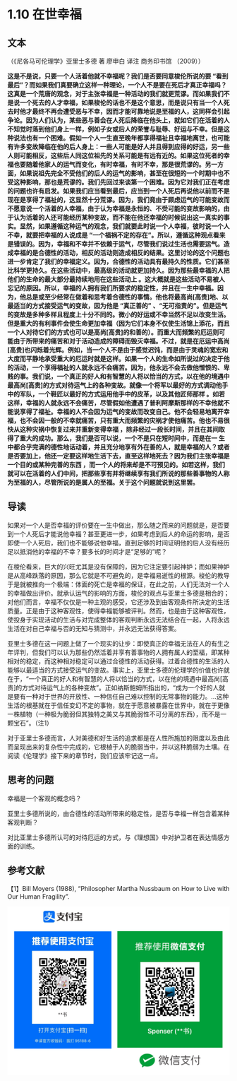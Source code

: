 # 1.10 在世幸福

## 文本

（《尼各马可伦理学》亚里士多德 著 廖申白 译注 商务印书馆 （2009））

**这是不是说，只要一个人活着他就不幸福呢？我们是否要同意梭伦所说的要 “看到最后”？而如果我们真要确立这样一种理论，一个人不是要在死后才真正幸福吗？这真是一个荒唐的观念，对于主张幸福是一种活动的我们就更荒谬。而如果我们不是说一个死去的人才幸福，如果梭伦的话也不是这个意思，而是说只有当一个人死去时他才最终不再会遭受恶与不幸，因而才能可靠地说是至福的人，这同样会引起争论。因为人们认为，某些恶与善会在人死后降临在他头上，就如它们在活着的人不知觉时落到他们身上一样，例如子女或后人的荣誉与耻辱、好运与不幸。但是这种说法也有一个困难。假如一个人一生直至晚年都享得福祉且幸福地离世，也可能有许多变故降临在他的后人身上：一些人可能是好人并且得到应得的好运，另一些人则可能相反，这些后人同这位祖先的关系可能是有远有近的。如果这位死者的幸福也要随着他家人的运气而变化，有时幸福，有时不幸，那是很荒谬的。另一方面，如果说祖先完全不受他们的后人的运气的影响，甚至在很短的一个时期中也不受这种影响，那也是荒谬的。我们先回过来谈第一个困难。因为它对我们正在考虑的问题也许有启发。如果我们应当看到最后，应当到一个人死后再说他以前而不是现在是享得了福祉的，这显然十分荒谬。因为，我们竟由于顾虑运气的可能变故而不愿意说一个活着的人幸福，由于认为幸福是永恒的、不受可能的变故影响的，由于认为活着的人还可能经历某种变故，而不能在他还幸福的时候说出这一真实的事实。显然，如果遵循这种运气的观念，我们就要此时说一个人幸福，彼时说一个人不幸，就要把幸福的人说成是 “一个福祸不定的存在”。所以，遵循这种观点看来是错误的。因为，幸福和不幸并不依赖于运气，尽管我们说过生活也需要运气。造成幸福的是合德性的活动，相反的活动则造成相反的结果。这里讨论的这个问题也进一步肯定了我们的幸福定义。因为，合德性的活动具有最持久的性质。它们甚至比科学更持久。在这些活动中，最高级的活动就更加持久。因为那些最幸福的人把他们的生命的最大部分最持续地用在这些活动上 。这大概就是这些活动不易被人忘记的原因。所以，幸福的人拥有我们所要求的稳定性，并且在一生中幸福。因为，他总是或至少经常在做着和思考着合德性的事情。他也将最高尚\[高贵\]地、以最适当的方式接受运气的变故，因为他是 “真正善的” 、“无可指责的”。但是运气的变故是多种多样且程度上十分不同的。微小的好运或不幸当然不足以改变生活。但是重大的有利事件会使生命更加幸福（因为它们本身不仅使生活锦上添花，而且一个人对待它们的方式也可以是高尚\[高贵\]的和善的）。而重大而频繁的厄运则可能由于所带来的痛苦和对于活动造成的障碍而毁灭幸福。不过，就是在厄运中高尚\[高贵\]也闪烁着光辉。例如，当一个人不是由于感觉迟饨，而是由于灵魂的宽宏和大度而平静地承受重大的厄运时就是这样。如果一个人的生命如所说过的决定于他的活动，一个享得福祉的人就永远不会痛苦。因为，他永远不会去做他憎恨的、卑贱的事。我们说，一个真正的好人和有智慧的人将以恰当的方式，以在他的境遇中最高尚\[高贵\]的方式对待运气上的各种变故。就像一个将军以最好的方式调动他手中的军队，一个鞋匠以最好的方式运用他手中的皮革，以及其他匠师那样 。如若这样，幸福的人就永远不会痛苦，尽管假如他遭遇了普利阿摩斯那样的不幸他就不能说享得了福祉。幸福的人不会因为运气的变故而改变自己。他不会轻易地离开幸福，也不会因一般的不幸就痛苦，只有重大而频繁的灾祸才使他痛苦。他也不易很快从这种灾祸中恢复过来并重新变得幸福 ，除非经过一段长时间，并且在其间取得了重大的成功。那么，我们是否可以说，一个不是只在短时间中，而是在一 生中都合乎完满的德性地话动着，并且充分地享有外在善的人，就是幸福的人？或者是否要加上，他还一定要这样地生活下去，直至这样地死去？因为我们主张幸福是一个目的或某种完善的东西 ，而一个人的将来却是不可预见的。如若这样，我们就可以在活着的人们中间，把那些享有并将继续享有我们所说的那些善事物的人称为至福的人，尽管所说的是属人的至福。关于这个问题就说到这里罢。**

## 导读

如果对一个人是否幸福的评价要在一生中做出，那么随之而来的问题就是，是否要到一个人死后才能说他幸福？甚至更进一步，如果考虑到后人的命运的影响，是否即使一个人死后，我们也不能够说他幸福，直到足够的时间证明他的后人没有经历足以抵消他的幸福的不幸？要多长的时间才是“足够的”呢？

在梭伦看来，巨大的兴旺尤其是没有保障的，因为它注定要引起神妒；而如果神妒是从高峰跌落的原因，那么它就是不可避免的，是幸福易逝性的根源。梭伦的教导于是就被推向一个极端：体面的死亡是幸福的保证，在此之前，人们无法对一个人的幸福做出评价。就承认运气的影响的方面，梭伦的观点与亚里士多德是相合的；对他们而言，幸福不仅仅是一种主观的感受，它还涉及到由客观条件所决定的生活质量。正是由于这种客观性，使得幸福能够被评判。然而，也是由于这种客观性，使投身于实现活动的生活与对完成整体的客观判断永远无法结合在一起，人将永远生活在对自己幸福与否的无知与猜测中，并永远无法获得答案。

亚里士多德在这一问题上做了一个现实的让步：即使真正的幸福无法在人的有生之年评判，但我们可以认为那些仍然活着并享有善事物的人拥有属人的至福，即某种相对的稳定，而这种相对稳定可以通过合德性的活动获得。过着合德性的生活的人能够以最适当的方式接受运气的变故。事实上，亚里士多德的伦理学的价值也许就在于，“一个真正的好人和有智慧的人将以恰当的方式，以在他的境遇中最高尚\[高贵\]的方式对待运气上的各种变故”。正如纳斯鲍姆所指出的，“成为一个好的人就是要有一种对于世界的开放性、一种信任自己难以控制的无常事物的能力。...这种生活的根基就在于信任变幻不定的事物，就在于愿意被暴露在世界中，就在于更像一株植物（一种极为脆弱但其独特之美又与其脆弱性不可分离的东西），而不是一颗宝石”。（注1）

对于亚里士多德而言，人对美德和好生活的追求都是在人性所施加的限度以及由此而呈现出来的复杂性中完成的，它根植于人的脆弱当中，并以这种脆弱为土壤。在阅读《伦理学》接下来的章节时，我们应该牢记这一点。

## 思考的问题

幸福是一个客观的概念吗？

亚里士多德所说的，由合德性的活动所带来的稳定性，是否与幸福一样包含着某种客观判断？

对比亚里士多德所认可的对待厄运的方式，与《理想国》中对护卫者在表达情感方面的训练。

## 参考文献

【1】Bill Moyers \(1988\), “Philosopher Martha Nussbaum on How to Live with Our Human Fragility”.

![](.gitbook/assets/screen-shot-2021-06-10-at-7.41.22-pm.png)

